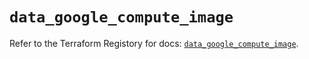 # `data_google_compute_image`

Refer to the Terraform Registory for docs: [`data_google_compute_image`](https://www.terraform.io/docs/providers/google-beta/d/google_compute_image).
